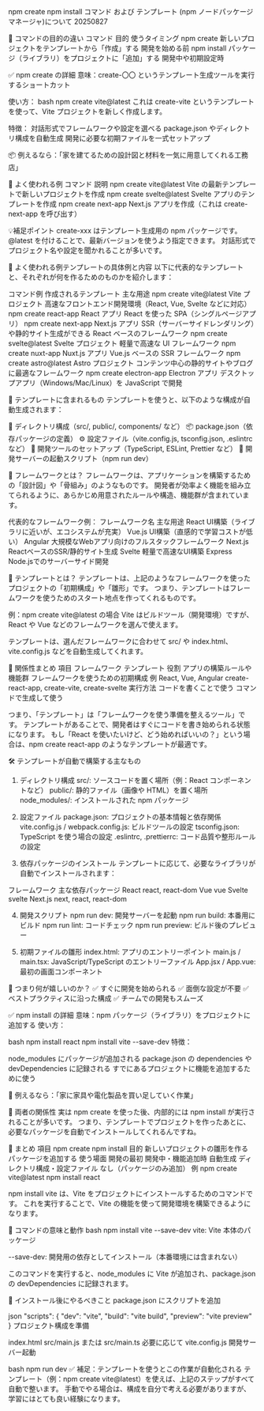 npm create  npm install コマンド および テンプレート (npm ノードパッケージマネージャ)について 20250827

🧭 コマンドの目的の違い
コマンド	        目的	                                          使うタイミング
npm create	    新しいプロジェクトをテンプレートから「作成」する	    開発を始める前
npm install	    パッケージ（ライブラリ）をプロジェクトに「追加」する	開発中や初期設定時


✅ npm create の詳細
意味：create-〇〇 というテンプレート生成ツールを実行するショートカット

使い方：
bash
npm create vite@latest
これは create-vite というテンプレートを使って、Vite プロジェクトを新しく作成します。

特徴：
対話形式でフレームワークや設定を選べる
package.json やディレクトリ構成を自動生成
開発に必要な初期ファイルを一式セットアップ

📦 例えるなら：「家を建てるための設計図と材料を一気に用意してくれる工務店」

🎯 よく使われる例
コマンド	                    説明
npm create vite@latest	    Vite の最新テンプレートで新しいプロジェクトを作成
npm create svelte@latest	Svelte アプリのテンプレートを作成
npm create next-app	Next.js アプリを作成（これは create-next-app を呼び出す）

💡補足ポイント
create-xxx はテンプレート生成用の npm パッケージです。
@latest を付けることで、最新バージョンを使うよう指定できます。
対話形式でプロジェクト名や設定を聞かれることが多いです。


🎨 よく使われる例テンプレートの具体例と内容
以下に代表的なテンプレートと、それぞれが何を作るためのものかを紹介します：

コマンド例	                    作成されるテンプレート	    主な用途
npm create vite@latest	      Vite プロジェクト	        高速なフロントエンド開発環境（React, Vue, Svelte などに対応）
npm create react-app	      React アプリ	            React を使った SPA（シングルページアプリ）
npm create next-app	          Next.js アプリ	        SSR（サーバーサイドレンダリング）や静的サイト生成ができる React ベースのフレームワーク
npm create svelte@latest	  Svelte プロジェクト	    軽量で高速な UI フレームワーク
npm create nuxt-app	          Nuxt.js アプリ	        Vue.js ベースの SSR フレームワーク
npm create astro@latest	      Astro プロジェクト	    コンテンツ中心の静的サイトやブログに最適なフレームワーク
npm create electron-app	      Electron アプリ	        デスクトップアプリ（Windows/Mac/Linux）を JavaScript で開発

🧰 テンプレートに含まれるもの
テンプレートを使うと、以下のような構成が自動生成されます：

📁 ディレクトリ構成（src/, public/, components/ など）
📦 package.json（依存パッケージの定義）
⚙️ 設定ファイル（vite.config.js, tsconfig.json, .eslintrc など）
🧪 開発ツールのセットアップ（TypeScript, ESLint, Prettier など）
🚀 開発サーバーの起動スクリプト（npm run dev）

🧩 フレームワークとは？
フレームワークは、アプリケーションを構築するための「設計図」や「骨組み」のようなものです。
開発者が効率よく機能を組み立てられるように、あらかじめ用意されたルールや構造、機能群が含まれています。

代表的なフレームワーク例：
フレームワーク名	    主な用途
React	            UI構築（ライブラリに近いが、エコシステムが充実）
Vue.js	            UI構築（直感的で学習コストが低い）
Angular	            大規模なWebアプリ向けのフルスタックフレームワーク
Next.js	            ReactベースのSSR/静的サイト生成
Svelte	            軽量で高速なUI構築
Express	            Node.jsでのサーバーサイド開発

🧪 テンプレートとは？
テンプレートは、上記のようなフレームワークを使ったプロジェクトの「初期構成」や「雛形」です。
つまり、テンプレートはフレームワークを使うためのスタート地点を作ってくれるものです。

例：npm create vite@latest の場合
Vite はビルドツール（開発環境）ですが、React や Vue などのフレームワークを選んで使えます。

テンプレートは、選んだフレームワークに合わせて src/ や index.html、vite.config.js などを自動生成してくれます。

🔄 関係性まとめ
項目	    フレームワーク	テンプレート
役割	    アプリの構築ルールや機能群	フレームワークを使うための初期構成
例	        React, Vue, Angular	create-react-app, create-vite, create-svelte
実行方法	コードを書くことで使う	コマンドで生成して使う

つまり、「テンプレート」は「フレームワークを使う準備を整えるツール」です。
 テンプレートがあることで、開発者はすぐにコードを書き始められる状態になります。
もし「React を使いたいけど、どう始めればいいの？」という場合は、npm create react-app のようなテンプレートが最適です。

🛠️ テンプレートが自動で構築する主なもの
1. ディレクトリ構成
src/: ソースコードを置く場所（例：React コンポーネントなど）
public/: 静的ファイル（画像や HTML）を置く場所
node_modules/: インストールされた npm パッケージ

2. 設定ファイル
package.json: プロジェクトの基本情報と依存関係
vite.config.js / webpack.config.js: ビルドツールの設定
tsconfig.json: TypeScript を使う場合の設定
.eslintrc, .prettierrc: コード品質や整形ルールの設定

3. 依存パッケージのインストール
テンプレートに応じて、必要なライブラリが自動でインストールされます：

フレームワーク	        主な依存パッケージ
React	            react, react-dom
Vue	                vue
Svelte	            svelte
Next.js	            next, react, react-dom

4. 開発スクリプト
npm run dev: 開発サーバーを起動
npm run build: 本番用にビルド
npm run lint: コードチェック
npm run preview: ビルド後のプレビュー

5. 初期ファイルの雛形
index.html: アプリのエントリーポイント
main.js / main.tsx: JavaScript/TypeScript のエントリーファイル
App.jsx / App.vue: 最初の画面コンポーネント

🎁 つまり何が嬉しいのか？
✅ すぐに開発を始められる
✅ 面倒な設定が不要
✅ ベストプラクティスに沿った構成
✅ チームでの開発もスムーズ



✅ npm install の詳細
意味：npm パッケージ（ライブラリ）をプロジェクトに追加する
使い方：

bash
npm install react
npm install vite --save-dev
特徴：

node_modules にパッケージが追加される
package.json の dependencies や devDependencies に記録される
すでにあるプロジェクトに機能を追加するために使う

🔧 例えるなら：「家に家具や電化製品を買い足していく作業」

🔄 両者の関係性
実は npm create を使った後、内部的には npm install が実行されることが多いです。 
つまり、テンプレートでプロジェクトを作ったあとに、必要なパッケージを自動でインストールしてくれるんですね。

🎯 まとめ
項目	    npm create	                        npm install
目的	    新しいプロジェクトの雛形を作る	    パッケージを追加する
使う場面	開発の最初	                       開発中・機能追加時
自動生成	ディレクトリ構成・設定ファイル	    なし（パッケージのみ追加）
例	        npm create vite@latest	         npm install react


npm install vite は、Vite をプロジェクトにインストールするためのコマンドです。
これを実行することで、Vite の機能を使って開発環境を構築できるようになります。

🔧 コマンドの意味と動作
bash
npm install vite --save-dev
vite: Vite 本体のパッケージ

--save-dev: 開発用の依存としてインストール（本番環境には含まれない）

このコマンドを実行すると、node_modules に Vite が追加され、package.json の devDependencies に記録されます。

🧱 インストール後にやるべきこと
package.json にスクリプトを追加

json
"scripts": {
  "dev": "vite",
  "build": "vite build",
  "preview": "vite preview"
}
プロジェクト構成を準備

index.html
src/main.js または src/main.ts
必要に応じて vite.config.js
開発サーバー起動

bash
npm run dev
✅ 補足：テンプレートを使うとこの作業が自動化される
テンプレート（例：npm create vite@latest）を使えば、上記のステップがすべて自動で整います。
手動でやる場合は、構成を自分で考える必要がありますが、学習にはとても良い経験になります。